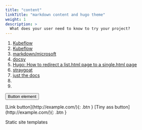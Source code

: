 ```yaml
---
title: "content"
linkTitle: "markdown content and hugo theme"
weight: 1
description: >
  What does your user need to know to try your project?
---
```


1. [Kubeflow][1]
2. <a href="https://www.kubeflow.org/docs/about/" target="_blank">Kubeflow</a>
2. <a href="https://docs.microsoft.com/pl-pl/contribute/how-to-write-links#links-from-one-article-to-another" target="_blank">markdown/microsoft</a>
2. <a href="https://www.docsy.dev/docs/" target="_blank">docsy</a>
2. <a href="https://stackoverflow.com/questions/47167905/hugo-how-to-redirect-a-list-html-page-to-a-single-html-page" target="_blank">Hugo: How to redirect a list.html page to a single.html page</a>
2. <a href="https://straygoat.co.uk/category/madcap-flare/page/3/" target="_blank">straygoat</a>
2. <a href="https://pmarsceill.github.io/just-the-docs/docs/ui-components/buttons/#basic-button-styles" target="_blank">just the docs</a>
2. <a href="" target="_blank"></a>
2. <a href="" target="_blank"></a>

[1]: https://www.kubeflow.org/docs/about/

<button type="button" name="button" class="btn">Button element</button>

<span class="fs-8">
[Link button](http://example.com/){: .btn }
</span>

<span class="fs-3">
[Tiny ass button](http://example.com/){: .btn }
</span>

Static site templates
